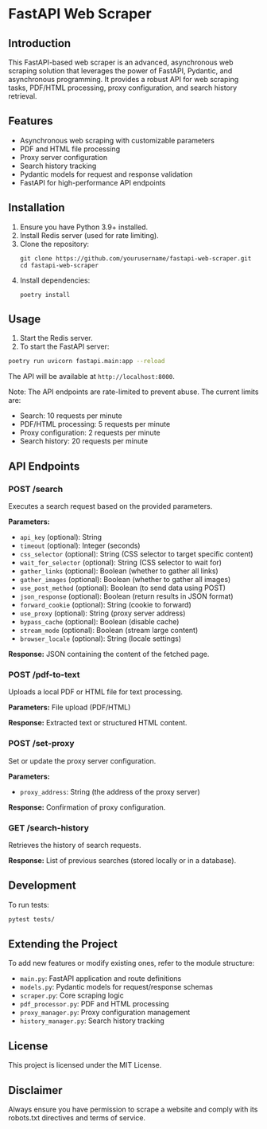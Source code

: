 # FastAPI Web Scraper

## Introduction

This FastAPI-based web scraper is an advanced, asynchronous web scraping solution that leverages the power of FastAPI, Pydantic, and asynchronous programming. It provides a robust API for web scraping tasks, PDF/HTML processing, proxy configuration, and search history retrieval.

## Features

- Asynchronous web scraping with customizable parameters
- PDF and HTML file processing
- Proxy server configuration
- Search history tracking
- Pydantic models for request and response validation
- FastAPI for high-performance API endpoints

## Installation

1. Ensure you have Python 3.9+ installed.
2. Install Redis server (used for rate limiting).
3. Clone the repository:
   ```
   git clone https://github.com/yourusername/fastapi-web-scraper.git
   cd fastapi-web-scraper
   ```
4. Install dependencies:
   ```
   poetry install
   ```

## Usage

1. Start the Redis server.
2. To start the FastAPI server:

```bash
poetry run uvicorn fastapi.main:app --reload
```

The API will be available at `http://localhost:8000`.

Note: The API endpoints are rate-limited to prevent abuse. The current limits are:
- Search: 10 requests per minute
- PDF/HTML processing: 5 requests per minute
- Proxy configuration: 2 requests per minute
- Search history: 20 requests per minute

## API Endpoints

### POST /search

Executes a search request based on the provided parameters.

**Parameters:**
- `api_key` (optional): String
- `timeout` (optional): Integer (seconds)
- `css_selector` (optional): String (CSS selector to target specific content)
- `wait_for_selector` (optional): String (CSS selector to wait for)
- `gather_links` (optional): Boolean (whether to gather all links)
- `gather_images` (optional): Boolean (whether to gather all images)
- `use_post_method` (optional): Boolean (to send data using POST)
- `json_response` (optional): Boolean (return results in JSON format)
- `forward_cookie` (optional): String (cookie to forward)
- `use_proxy` (optional): String (proxy server address)
- `bypass_cache` (optional): Boolean (disable cache)
- `stream_mode` (optional): Boolean (stream large content)
- `browser_locale` (optional): String (locale settings)

**Response:** JSON containing the content of the fetched page.

### POST /pdf-to-text

Uploads a local PDF or HTML file for text processing.

**Parameters:** File upload (PDF/HTML)

**Response:** Extracted text or structured HTML content.

### POST /set-proxy

Set or update the proxy server configuration.

**Parameters:**
- `proxy_address`: String (the address of the proxy server)

**Response:** Confirmation of proxy configuration.

### GET /search-history

Retrieves the history of search requests.

**Response:** List of previous searches (stored locally or in a database).

## Development

To run tests:

```bash
pytest tests/
```

## Extending the Project

To add new features or modify existing ones, refer to the module structure:

- `main.py`: FastAPI application and route definitions
- `models.py`: Pydantic models for request/response schemas
- `scraper.py`: Core scraping logic
- `pdf_processor.py`: PDF and HTML processing
- `proxy_manager.py`: Proxy configuration management
- `history_manager.py`: Search history tracking

## License

This project is licensed under the MIT License.

## Disclaimer

Always ensure you have permission to scrape a website and comply with its robots.txt directives and terms of service.
